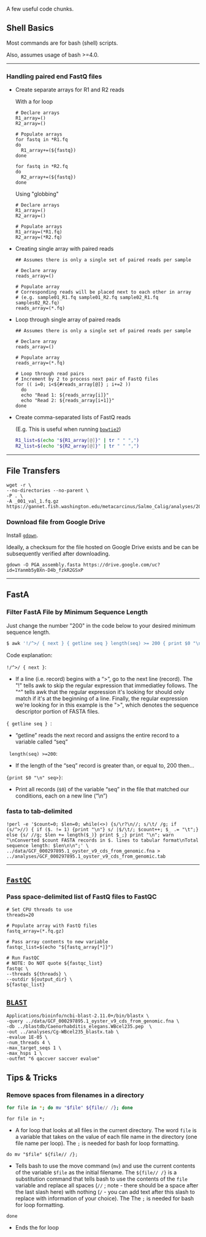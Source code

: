 A few useful code chunks.

## Shell Basics

Most commands are for bash (shell) scripts.

Also, assumes usage of bash >=4.0.

---

### Handling paired end FastQ files

- Create separate arrays for R1 and R2 reads

    With a for loop
    ```shell
    # Declare arrays
    R1_array=()
    R2_array=()

    # Populate arrays
    for fastq in *R1.fq
    do
      R1_array+=(${fastq})
    done

    for fastq in *R2.fq
    do
      R2_array+=(${fastq})
    done
    ```

    Using "globbing"
    ```shell
    # Declare arrays
    R1_array=()
    R2_array=()

    # Populate arrays
    R1_array=(*R1.fq)
    R2_array=(*R2.fq)
    ```

- Creating single array with paired reads

    ```shell
    ## Assumes there is only a single set of paired reads per sample

    # Declare array
    reads_array=()

    # Populate array
    # Corresponding reads will be placed next to each other in array
    # (e.g. sample01_R1.fq sample01_R2.fq sample02_R1.fq samples02_R2.fq)
    reads_array=(*.fq)
    ```

- Loop through single array of paired reads

    ```shell
    ## Assumes there is only a single set of paired reads per sample

    # Declare array
    reads_array=()

    # Populate array
    reads_array=(*.fq)

    # Loop through read pairs
    # Increment by 2 to process next pair of FastQ files
    for (( i=0; i<${#reads_array[@]} ; i+=2 ))
      do
      echo "Read 1: ${reads_array[i]}"
      echo "Read 2: ${reads_array[i+1]}"
    done
    ```

- Create comma-separated lists of FastQ reads

    (E.g. This is useful when running [`bowtie2`](https://github.com/BenLangmead/bowtie2))

    ```bash
    R1_list=$(echo "${R1_array[@]}" | tr " " ",")
    R2_list=$(echo "${R2_array[@]}" | tr " " ",")
    ```

---

## File Transfers


```
wget -r \
--no-directories --no-parent \
-P . \
-A _001_val_1.fq.gz https://gannet.fish.washington.edu/metacarcinus/Salmo_Calig/analyses/20190806_TrimGalore/
```

### Download file from Google Drive

Install [`gdown`](https://github.com/wkentaro/gdown).

Ideally, a checksum for the file hosted on Google Drive exists and be can be
subsequently verified after downloading.

```
gdown -O PGA_assembly.fasta https://drive.google.com/uc?id=1Yanmb5yBXn-D4b_fzkR2GSxP
```


---

## FastA

###  Filter FastA File by Minimum Sequence Length
 Just change the number "200" in the code below to your desired minimum sequence length.

 ```bash
 $ awk '!/^>/ { next } { getline seq } length(seq) >= 200 { print $0 "\n" seq }' InputFastaFile.fasta
 ```

 Code explanation:

 `!/^>/ { next }`:

 - If a line (i.e. record) begins with a “>”, go to the next line (record). The "!" tells awk to skip the regular expression that immediatley follows. The "^" tells awk that the regular expression it's looking for should only match if it's at the beginning of a line. Finally, the regular expression we're looking for in this example is the ">", which denotes the sequence descriptor portion of FASTA files.

`{ getline seq } `:

 - “getline” reads the next record and assigns the entire record to a variable called “seq”

` length(seq) >=200`:

- If the length of the “seq” record is greater than, or equal to, 200 then…

`{print $0 "\n" seq>}`:

 - Print all records (`$0`) of the variable “seq” in the file that matched our conditions, each on a new line (“\n”)

### fasta to tab-delimited

```
!perl -e '$count=0; $len=0; while(<>) {s/\r?\n//; s/\t/ /g; if (s/^>//) { if ($. != 1) {print "\n"} s/ |$/\t/; $count++; $_ .= "\t";} else {s/ //g; $len += length($_)} print $_;} print "\n"; warn "\nConverted $count FASTA records in $. lines to tabular format\nTotal sequence length: $len\n\n";' \
../data/GCF_000297895.1_oyster_v9_cds_from_genomic.fna > ../analyses/GCF_000297895.1_oyster_v9_cds_from_genomic.tab
```

---

## [`FastQC`](https://www.bioinformatics.babraham.ac.uk/projects/fastqc/)

### Pass space-delimited list of FastQ files to FastQC

```shell
# Set CPU threads to use
threads=20

# Populate array with FastQ files
fastq_array=(*.fq.gz)

# Pass array contents to new variable
fastqc_list=$(echo "${fastq_array[*]}")

# Run FastQC
# NOTE: Do NOT quote ${fastqc_list}
fastqc \
--threads ${threads} \
--outdir ${output_dir} \
${fastqc_list}
```


## [`BLAST`](https://www.ncbi.nlm.nih.gov/books/NBK279690/)

```
Applications/bioinfo/ncbi-blast-2.11.0+/bin/blastx \
-query ../data/GCF_000297895.1_oyster_v9_cds_from_genomic.fna \
-db ../blastdb/Caenorhabditis_elegans.WBcel235.pep  \
-out ../analyses/Cg-WBcel235_blastx.tab \
-evalue 1E-05 \
-num_threads 4 \
-max_target_seqs 1 \
-max_hsps 1 \
-outfmt "6 qaccver saccver evalue"
```

## Tips & Tricks

###  Remove spaces from filenames in a directory

 ```bash
 for file in *; do mv "$file" ${file// /}; done
 ```


`for file in *;`

 - A for loop that looks at all files in the current directory. The word ```file``` is a variable that takes on the value of each file name in the directory (one file name per loop). The ```;``` is needed for bash for loop formatting.

`do mv "$file" ${file// /};`

 - Tells bash to use the move command (`mv`) and use the current contents of the variable `$file` as the initial filename. The `${file// /}` is a substitution command that tells bash to use the contents of the `file` variable and replace all spaces (`//` ; note - there should be a space after the last slash here) with nothing (`/` - you can add text after this slash to replace with information of your choice). The The `;` is needed for bash for loop formatting.

`done`
 - Ends the for loop
